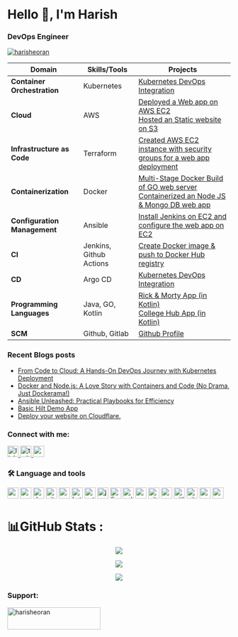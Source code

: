 <h1 align="left">Hello 👋, I'm Harish</h1>

<h3 align="left">DevOps Engineer</h3>

<p align="left"> <a href="https://twitter.com/harisheoran" target="blank"><img src="https://img.shields.io/twitter/follow/harisheoran?logo=twitter&style=for-the-badge" alt="harisheoran" /></a> </p>

| Domain                       | Skills/Tools            | Projects                                                                                                                                                                                                                         |
|------------------------------|-------------------------|----------------------------------------------------------------------------------------------------------------------------------------------------------------------------------------------------------------------------------|
| **Container Orchestration**  | Kubernetes              | [Kubernetes DevOps Integration](https://github.com/harisheoran/WebServer-Docker-CI-CD-k8s)                                                                                                                                       |
| **Cloud**                    | AWS                     | [Deployed a Web app on AWS EC2](https://harisheoran.github.io/projects/end_to_end_devops_project/) <br> [Hosted an Static website on S3](https://harisheoran.github.io/projects/terraform_s3/)                                   |
| **Infrastructure as Code**   | Terraform               | [Created AWS EC2 instance with security groups for a web app deployment](https://harisheoran.github.io/projects/end_to_end_devops_project/)                                                                                      |
| **Containerization**         | Docker                  | [Multi-Stage Docker Build of GO web server](https://harisheoran.github.io/projects/multi_stage_docker_go/) <br> [Containerized an Node JS & Mongo DB web app](https://harisheoran.github.io/projects/end_to_end_devops_project/) |
| **Configuration Management** | Ansible                 | [Install Jenkins on EC2 and configure the web app on EC2](https://harisheoran.github.io/projects/end_to_end_devops_project/)                                                                                                     |       
| **CI**                       | Jenkins, Github Actions | [Create Docker image & push to Docker Hub registry](https://harisheoran.github.io/projects/end_to_end_devops_project/)                                                                                                           |
| **CD**                       | Argo CD                 | [Kubernetes DevOps Integration](https://github.com/harisheoran/WebServer-Docker-CI-CD-k8s)                                                                                                                                       |
| **Programming Languages**    | Java, GO, Kotlin        | [Rick & Morty App (in Kotlin)](https://github.com/harisheoran/rick-morty-collection) <br> [College Hub App (in Kotlin)](https://github.com/harisheoran/collegehub)                                                               |
| **SCM**                      | Github, Gitlab          | [Github Profile](https://github.com/harisheoran)                                                                                                                                                                                 |

<!--div align="right">
  <img height="150" src="https://camo.githubusercontent.com/62da68eb62b1e5f175f7d1f0191dd89a653d7908feb22d37d4a0ab07365d6791/68747470733a2f2f6d656469612e67697068792e636f6d2f6d656469612f4d3967624264396e6244724f5475314d71782f67697068792e676966"  />
</div>-->


### Recent Blogs posts
<!-- BLOG-POST-LIST:START -->
- [From Code to Cloud: A Hands-On DevOps Journey with Kubernetes Deployment](https://harisheoran.hashnode.dev/from-code-to-cloud-a-hands-on-devops-journey-with-kubernetes-deployment)
- [Docker and Node.js: A Love Story with Containers and Code &lpar;No Drama, Just Dockerama!&rpar;](https://harisheoran.hashnode.dev/docker-and-nodejs-a-love-story-with-containers-and-code-no-drama-just-dockerama)
- [Ansible Unleashed: Practical Playbooks for Efficiency](https://harisheoran.hashnode.dev/ansible-unleashed-practical-playbooks-for-efficiency)
- [Basic Hilt Demo App](https://harisheoran.hashnode.dev/basic-hilt-demo-app)
- [Deploy your website on Cloudflare.](https://harisheoran.hashnode.dev/deploy-your-website-on-cloudflare)
<!-- BLOG-POST-LIST:END -->

<h3 align="left">Connect with me:</h3>
<p align="left">
<div align="left">
  <a href="https://www.linkedin.com/in/harishsheoran01" target="_blank">
    <img src="https://img.shields.io/static/v1?message=LinkedIn&logo=linkedin&label=&color=0077B5&logoColor=white&labelColor=&style=for-the-badge" height="25" alt="linkedin logo"  />
  </a>
  <a href="https://twitter.com/harisheoran" target="_blank">
    <img src="https://img.shields.io/static/v1?message=Twitter&logo=twitter&label=&color=1DA1F2&logoColor=white&labelColor=&style=for-the-badge" height="25" alt="twitter logo"  />
  </a>
  <a href="mailto: harisheoran01@gmail.com" target="_blank">
    <img src="https://img.shields.io/static/v1?message=Gmail&logo=gmail&label=&color=D14836&logoColor=white&labelColor=&style=for-the-badge" height="25" alt="gmail logo"  />
  </a>
</p>
  
<h3 align="left">🛠 Language and tools</h3>
  <div align="left">
        <img src="https://img.shields.io/badge/AWS-%23FF9900.svg?style=for-the-badge&logo=amazon-aws&logoColor=white" height="25" alt="aws" style="display: inline-block;" />
        <img src="https://img.shields.io/badge/Ansible-EE0000.svg?style=for-the-badge&logo=Ansible&logoColor=white" height="25" alt="ansible" style="display: inline-block;" />
        <img src="https://img.shields.io/badge/docker-%230db7ed.svg?style=for-the-badge&logo=docker&logoColor=white" height="25" alt="docker" style="display: inline-block;" />
        <img src="https://img.shields.io/badge/github%20actions-%232671E5.svg?style=for-the-badge&logo=githubactions&logoColor=white" height="25" alt="github action" style="display: inline-block;"/>
        <img src="https://img.shields.io/badge/Android-3DDC84?style=for-the-badge&logo=android&logoColor=white" height="25" alt="android" style="display: inline-block;"/>
        <img src="https://img.shields.io/badge/Kotlin-0095D5?&style=for-the-badge&logo=kotlin&logoColor=white" height="25" alt="kotlin" style="display: inline-block;" />
        <img src="https://img.shields.io/badge/Python-FFD43B?style=for-the-badge&logo=python&logoColor=blue" height="25" alt="python" style="display: inline-block;"/>
        <img src="https://img.shields.io/badge/java-%23ED8B00.svg?style=for-the-badge&logo=openjdk&logoColor=white" height="25" alt="java" style="display: inline-block;"/>
        <img src="https://img.shields.io/badge/Firebase-039BE5?style=for-the-badge&logo=Firebase&logoColor=white" height="25" alt="firebase" style="display: inline-block;" />
        <img src="https://img.shields.io/badge/sqlite-%2307405e.svg?style=for-the-badge&logo=sqlite&logoColor=white" height="25" alt="sqlite" style="display: inline-block;" />
        <img src="https://img.shields.io/badge/Arch%20Linux-1793D1?logo=arch-linux&logoColor=fff&style=for-the-badge" height="25" alt="arch" style="display: inline-block;"/>
        <img src="https://img.shields.io/badge/GIT-E44C30?style=for-the-badge&logo=git&logoColor=white" height="25" alt="git" style="display: inline-block;"/>
        <img src="https://img.shields.io/badge/Android_Studio-3DDC84?style=for-the-badge&logo=android-studio&logoColor=white" height="25" alt="android studio" style="display: inline-block;"/>
        <img src="https://img.shields.io/badge/GitLab-330F63?style=for-the-badge&logo=gitlab&logoColor=white" height="25" alt="gitlab" style="display: inline-block;" />
        <img src="https://img.shields.io/badge/GitHub-100000?style=for-the-badge&logo=github&logoColor=white" height="25" alt="github" style="display: inline-block;"/>
        <img src="https://img.shields.io/badge/NeoVim-%2357A143.svg?&style=for-the-badge&logo=neovim&logoColor=white" height="25" alt="neovim" style="display: inline-block;"/>
        <img src="https://img.shields.io/badge/Postman-FF6C37?style=for-the-badge&logo=Postman&logoColor=white" height="25" alt="postman" style="display: inline-block;"/>
</div>

##

# 📊GitHub Stats :
<p align="center">
  <img align="" src="https://github-readme-stats.vercel.app/api?username=harisheoran&theme=blue-green&hide_border=false&include_all_commits=false&count_private=false">
</p>
                     
<p align="center">
  <img align="" src="https://github-readme-streak-stats.herokuapp.com/?user=harisheoran&theme=blue-green&hide_border=false">
</p>

<p align="center">
  <img align="" src="https://github-profile-summary-cards.vercel.app/api/cards/profile-details?username=harisheoran&theme=highcontrast">
</p>


<h3 align="left">Support:</h3>
<p><a href="https://www.buymeacoffee.com/harisheoran"> <img align="left" src="https://cdn.buymeacoffee.com/buttons/v2/default-yellow.png" height="50" width="210" alt="harisheoran" /></a></p><br><br>
